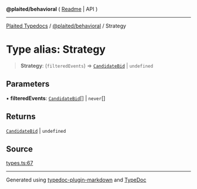**@plaited/behavioral** ( [Readme](../README.md) \| API )

***

[Plaited Typedocs](../../../modules.md) / [@plaited/behavioral](../modules.md) / Strategy

# Type alias: Strategy

> **Strategy**: (`filteredEvents`) => [`CandidateBid`](CandidateBid.md) \| `undefined`

## Parameters

▪ **filteredEvents**: [`CandidateBid`](CandidateBid.md)[] \| `never`[]

## Returns

[`CandidateBid`](CandidateBid.md) \| `undefined`

## Source

[types.ts:67](https://github.com/plaited/plaited/blob/b151218/libs/behavioral/src/types.ts#L67)

***

Generated using [typedoc-plugin-markdown](https://www.npmjs.com/package/typedoc-plugin-markdown) and [TypeDoc](https://typedoc.org/)

